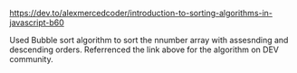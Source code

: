 https://dev.to/alexmercedcoder/introduction-to-sorting-algorithms-in-javascript-b60

Used Bubble sort algorithm to sort the nnumber array with assesnding and descending orders. 
Referrenced the link above for the algorithm on DEV community.